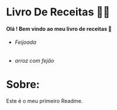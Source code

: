 # Livro De Receitas  :man_cook: 

#### Olá ! Bem vindo ao meu livro de receitas :book: 

- ###### Feijoada

- ###### arroz com fejão

# Sobre:

Este é o meu primeiro Readme.

  
